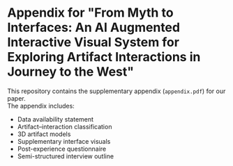 # Appendix for "From Myth to Interfaces: An AI Augmented Interactive Visual System for Exploring Artifact Interactions in Journey to the West"

This repository contains the supplementary appendix (`appendix.pdf`) for our paper.  
The appendix includes:
- Data availability statement  
- Artifact–interaction classification  
- 3D artifact models  
- Supplementary interface visuals  
- Post-experience questionnaire  
- Semi-structured interview outline  

